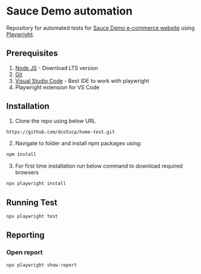# Sauce Demo automation

Repository for automated tests for [Sauce Demo e-commerce website](https://www.saucedemo.com/) using [Playwright](https://playwright.dev/).

## Prerequisites 
1. [Node JS](https://nodejs.org/) - Download LTS version
2. [Git](https://git-scm.com/)
3. [Visual Studio Code](https://code.visualstudio.com/) - Best IDE to work with playwright
4. Playwright extension for VS Code

## Installation

1. Clone the repo using below URL

```sh
https://github.com/dco5scp/home-test.git
```

2. Navigate to folder and install npm packages using:

```sh
npm install 
```
3. For first time installation run below command to download required browsers

```sh
npx playwright install
```

## Running Test

```bash
npx playwright test
```


## Reporting
### Open report

```bash
npx playwright show-report
```